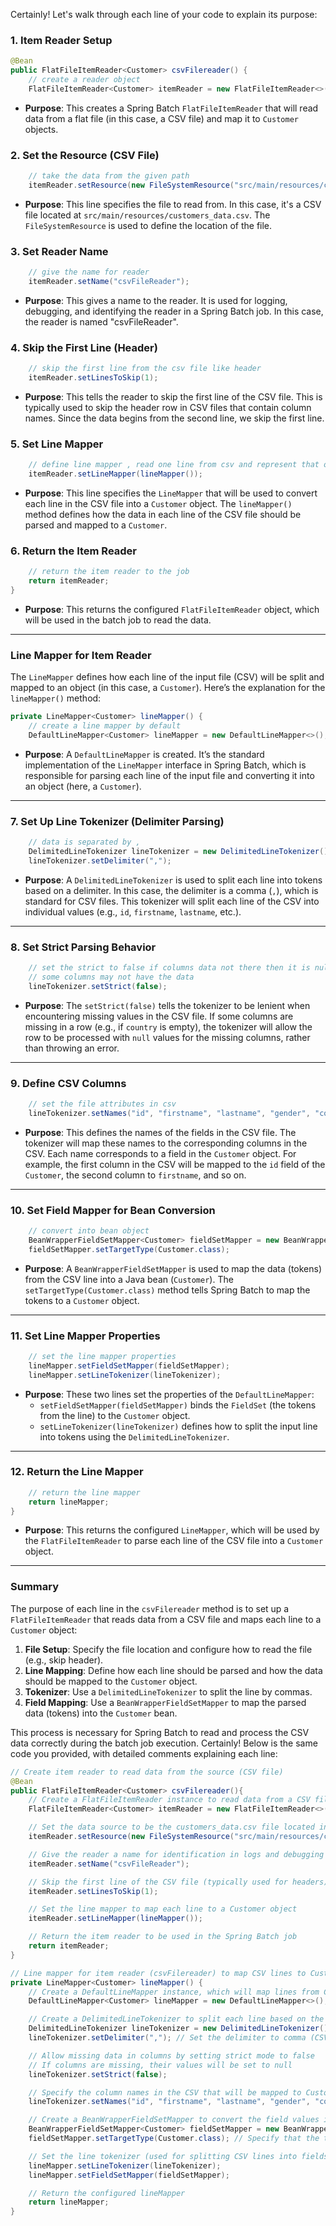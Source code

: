Certainly! Let's walk through each line of your code to explain its purpose:

### 1. **Item Reader Setup**
```java
@Bean
public FlatFileItemReader<Customer> csvFilereader() {
    // create a reader object
    FlatFileItemReader<Customer> itemReader = new FlatFileItemReader<>();
```
- **Purpose**: This creates a Spring Batch `FlatFileItemReader` that will read data from a flat file (in this case, a CSV file) and map it to `Customer` objects.

### 2. **Set the Resource (CSV File)**
```java
    // take the data from the given path
    itemReader.setResource(new FileSystemResource("src/main/resources/customers_data.csv"));
```
- **Purpose**: This line specifies the file to read from. In this case, it's a CSV file located at `src/main/resources/customers_data.csv`. The `FileSystemResource` is used to define the location of the file.

### 3. **Set Reader Name**
```java
    // give the name for reader
    itemReader.setName("csvFileReader");
```
- **Purpose**: This gives a name to the reader. It is used for logging, debugging, and identifying the reader in a Spring Batch job. In this case, the reader is named "csvFileReader".

### 4. **Skip the First Line (Header)**
```java
    // skip the first line from the csv file like header
    itemReader.setLinesToSkip(1);
```
- **Purpose**: This tells the reader to skip the first line of the CSV file. This is typically used to skip the header row in CSV files that contain column names. Since the data begins from the second line, we skip the first line.

### 5. **Set Line Mapper**
```java
    // define line mapper , read one line from csv and represent that one line as a customer object
    itemReader.setLineMapper(lineMapper());
```
- **Purpose**: This line specifies the `LineMapper` that will be used to convert each line in the CSV file into a `Customer` object. The `lineMapper()` method defines how the data in each line of the CSV file should be parsed and mapped to a `Customer`.

### 6. **Return the Item Reader**
```java
    // return the item reader to the job
    return itemReader;
}
```
- **Purpose**: This returns the configured `FlatFileItemReader` object, which will be used in the batch job to read the data.

---

### Line Mapper for Item Reader

The `LineMapper` defines how each line of the input file (CSV) will be split and mapped to an object (in this case, a `Customer`). Here’s the explanation for the `lineMapper()` method:

```java
private LineMapper<Customer> lineMapper() {
    // create a line mapper by default
    DefaultLineMapper<Customer> lineMapper = new DefaultLineMapper<>();
```
- **Purpose**: A `DefaultLineMapper` is created. It’s the standard implementation of the `LineMapper` interface in Spring Batch, which is responsible for parsing each line of the input file and converting it into an object (here, a `Customer`).

---

### 7. **Set Up Line Tokenizer (Delimiter Parsing)**
```java
    // data is separated by ,
    DelimitedLineTokenizer lineTokenizer = new DelimitedLineTokenizer();
    lineTokenizer.setDelimiter(",");
```
- **Purpose**: A `DelimitedLineTokenizer` is used to split each line into tokens based on a delimiter. In this case, the delimiter is a comma (`,`), which is standard for CSV files. This tokenizer will split each line of the CSV into individual values (e.g., `id`, `firstname`, `lastname`, etc.).

---

### 8. **Set Strict Parsing Behavior**
```java
    // set the strict to false if columns data not there then it is null
    // some columns may not have the data
    lineTokenizer.setStrict(false);
```
- **Purpose**: The `setStrict(false)` tells the tokenizer to be lenient when encountering missing values in the CSV file. If some columns are missing in a row (e.g., if `country` is empty), the tokenizer will allow the row to be processed with `null` values for the missing columns, rather than throwing an error.

---

### 9. **Define CSV Columns**
```java
    // set the file attributes in csv
    lineTokenizer.setNames("id", "firstname", "lastname", "gender", "contactNo", "country", "dob");
```
- **Purpose**: This defines the names of the fields in the CSV file. The tokenizer will map these names to the corresponding columns in the CSV. Each name corresponds to a field in the `Customer` object. For example, the first column in the CSV will be mapped to the `id` field of the `Customer`, the second column to `firstname`, and so on.

---

### 10. **Set Field Mapper for Bean Conversion**
```java
    // convert into bean object
    BeanWrapperFieldSetMapper<Customer> fieldSetMapper = new BeanWrapperFieldSetMapper<>();
    fieldSetMapper.setTargetType(Customer.class);
```
- **Purpose**: A `BeanWrapperFieldSetMapper` is used to map the data (tokens) from the CSV line into a Java bean (`Customer`). The `setTargetType(Customer.class)` method tells Spring Batch to map the tokens to a `Customer` object.

---

### 11. **Set Line Mapper Properties**
```java
    // set the line mapper properties
    lineMapper.setFieldSetMapper(fieldSetMapper);
    lineMapper.setLineTokenizer(lineTokenizer);
```
- **Purpose**: These two lines set the properties of the `DefaultLineMapper`:
  - `setFieldSetMapper(fieldSetMapper)` binds the `FieldSet` (the tokens from the line) to the `Customer` object.
  - `setLineTokenizer(lineTokenizer)` defines how to split the input line into tokens using the `DelimitedLineTokenizer`.

---

### 12. **Return the Line Mapper**
```java
    // return the line mapper
    return lineMapper;
}
```
- **Purpose**: This returns the configured `LineMapper`, which will be used by the `FlatFileItemReader` to parse each line of the CSV file into a `Customer` object.

---

### Summary

The purpose of each line in the `csvFilereader` method is to set up a `FlatFileItemReader` that reads data from a CSV file and maps each line to a `Customer` object:

1. **File Setup**: Specify the file location and configure how to read the file (e.g., skip header).
2. **Line Mapping**: Define how each line should be parsed and how the data should be mapped to the `Customer` object.
3. **Tokenizer**: Use a `DelimitedLineTokenizer` to split the line by commas.
4. **Field Mapping**: Use a `BeanWrapperFieldSetMapper` to map the parsed data (tokens) into the `Customer` bean.

This process is necessary for Spring Batch to read and process the CSV data correctly during the batch job execution.
Certainly! Below is the same code you provided, with detailed comments explaining each line:

```java
// Create item reader to read data from the source (CSV file)
@Bean
public FlatFileItemReader<Customer> csvFilereader(){
    // Create a FlatFileItemReader instance to read data from a CSV file
    FlatFileItemReader<Customer> itemReader = new FlatFileItemReader<>();

    // Set the data source to be the customers_data.csv file located in the resources folder
    itemReader.setResource(new FileSystemResource("src/main/resources/customers_data.csv"));

    // Give the reader a name for identification in logs and debugging
    itemReader.setName("csvFileReader");

    // Skip the first line of the CSV file (typically used for headers)
    itemReader.setLinesToSkip(1);

    // Set the line mapper to map each line to a Customer object
    itemReader.setLineMapper(lineMapper());

    // Return the item reader to be used in the Spring Batch job
    return itemReader;
}

// Line mapper for item reader (csvFilereader) to map CSV lines to Customer objects
private LineMapper<Customer> lineMapper() {
    // Create a DefaultLineMapper instance, which will map lines from CSV to Customer
    DefaultLineMapper<Customer> lineMapper = new DefaultLineMapper<>();

    // Create a DelimitedLineTokenizer to split each line based on the comma delimiter
    DelimitedLineTokenizer lineTokenizer = new DelimitedLineTokenizer();
    lineTokenizer.setDelimiter(","); // Set the delimiter to comma (CSV format)

    // Allow missing data in columns by setting strict mode to false
    // If columns are missing, their values will be set to null
    lineTokenizer.setStrict(false);

    // Specify the column names in the CSV that will be mapped to Customer fields
    lineTokenizer.setNames("id", "firstname", "lastname", "gender", "contactNo", "country", "dob");

    // Create a BeanWrapperFieldSetMapper to convert the field values into a Customer object
    BeanWrapperFieldSetMapper<Customer> fieldSetMapper = new BeanWrapperFieldSetMapper<>();
    fieldSetMapper.setTargetType(Customer.class); // Specify that the target type is Customer

    // Set the line tokenizer (used for splitting CSV lines into fields) and field set mapper (used for converting fields into a Customer object)
    lineMapper.setLineTokenizer(lineTokenizer);
    lineMapper.setFieldSetMapper(fieldSetMapper);

    // Return the configured lineMapper
    return lineMapper;
}
```

